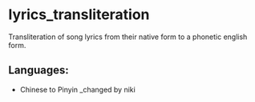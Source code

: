 # lyrics_transliteration

Transliteration of song lyrics from their native form to a phonetic english form.

## Languages:
- Chinese to Pinyin
_changed by niki
